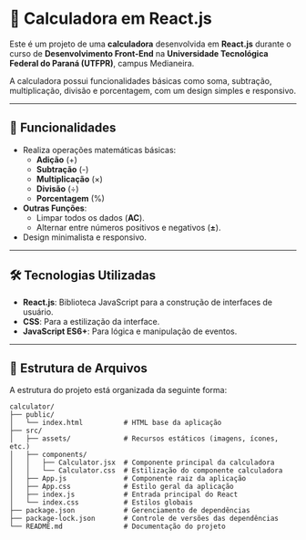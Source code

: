 # 📱 Calculadora em React.js

Este é um projeto de uma **calculadora** desenvolvida em **React.js** durante o curso de **Desenvolvimento Front-End** na **Universidade Tecnológica Federal do Paraná (UTFPR)**, campus Medianeira.

A calculadora possui funcionalidades básicas como soma, subtração, multiplicação, divisão e porcentagem, com um design simples e responsivo.

---

## 🚀 Funcionalidades

- Realiza operações matemáticas básicas:
  - **Adição** (+)
  - **Subtração** (-)
  - **Multiplicação** (×)
  - **Divisão** (÷)
  - **Porcentagem** (%)
- **Outras Funções**:
  - Limpar todos os dados (**AC**).
  - Alternar entre números positivos e negativos (**±**).
- Design minimalista e responsivo.

---

## 🛠️ Tecnologias Utilizadas

- **React.js**: Biblioteca JavaScript para a construção de interfaces de usuário.
- **CSS**: Para a estilização da interface.
- **JavaScript ES6+**: Para lógica e manipulação de eventos.

---

## 📂 Estrutura de Arquivos

A estrutura do projeto está organizada da seguinte forma:

```plaintext
calculator/
├── public/
│   └── index.html          # HTML base da aplicação
├── src/
│   ├── assets/             # Recursos estáticos (imagens, ícones, etc.)
│   ├── components/
│   │   ├── Calculator.jsx  # Componente principal da calculadora
│   │   └── Calculator.css  # Estilização do componente calculadora
│   ├── App.js              # Componente raiz da aplicação
│   ├── App.css             # Estilo geral da aplicação
│   ├── index.js            # Entrada principal do React
│   └── index.css           # Estilos globais
├── package.json            # Gerenciamento de dependências
├── package-lock.json       # Controle de versões das dependências
└── README.md               # Documentação do projeto
